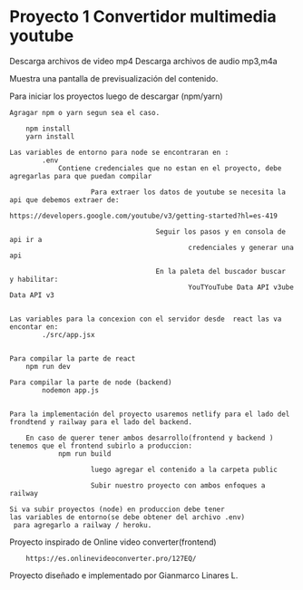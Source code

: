 # Proyecto 1 Convertidor multimedia youtube

Descarga archivos de video mp4
Descarga archivos de audio mp3,m4a

Muestra una pantalla de previsualización del contenido.

Para iniciar los proyectos luego de descargar (npm/yarn)

    Agragar npm o yarn segun sea el caso.

        npm install
        yarn install

    Las variables de entorno para node se encontraran en :
            .env
                Contiene credenciales que no estan en el proyecto, debe agregarlas para que puedan compilar

                        Para extraer los datos de youtube se necesita la api que debemos extraer de:
                                https://developers.google.com/youtube/v3/getting-started?hl=es-419

                                        Seguir los pasos y en consola de api ir a
                                                credenciales y generar una  api

                                        En la paleta del buscador buscar   y habilitar:
                                                YouTYouTube Data API v3ube Data API v3


    Las variables para la concexion con el servidor desde  react las va encontar en:
            ./src/app.jsx


    Para compilar la parte de react
        npm run dev

    Para compilar la parte de node (backend)
            nodemon app.js


    Para la implementación del proyecto usaremos netlify para el lado del frondtend y railway para el lado del backend.

        En caso de querer tener ambos desarrollo(frontend y backend ) tenemos que el frontend subirlo a produccion:
                npm run build

                        luego agregar el contenido a la carpeta public

                        Subir nuestro proyecto con ambos enfoques a railway

    Si va subir proyectos (node) en produccion debe tener
    las variables de entorno(se debe obtener del archivo .env)
     para agregarlo a railway / heroku.

Proyecto inspirado de Online video converter(frontend)

        https://es.onlinevideoconverter.pro/127EQ/

Proyecto diseñado e implementado por Gianmarco Linares L.
